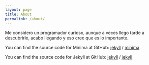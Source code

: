 ```yaml
---
layout: page
title: About
permalink: /about/
---
```


Me considero un programador curioso, aunque a veces llego tarde a descubrirlo, acabo llegando y eso creo que es lo importante.

You can find the source code for Minima at GitHub:
[jekyll][jekyll-organization] /
[minima](https://github.com/jekyll/minima)

You can find the source code for Jekyll at GitHub:
[jekyll][jekyll-organization] /
[jekyll](https://github.com/jekyll/jekyll)


[jekyll-organization]: https://github.com/jekyll
